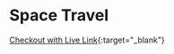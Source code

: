 # Space Travel

[Checkout with Live Link](https://leuel-a.github.io/space-travel.leuel.io/){:target="_blank"}

